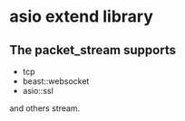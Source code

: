 # asio extend library


## The packet_stream supports
* tcp
* beast::websocket
* asio::ssl

and others stream.
